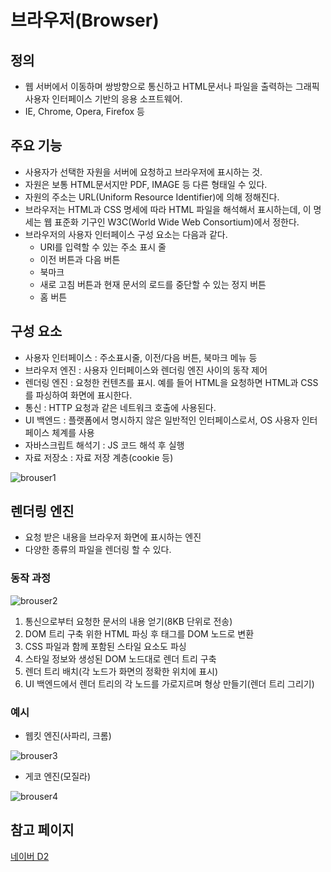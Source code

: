 # 브라우저(Browser)

## 정의 

- 웹 서버에서 이동하며 쌍방향으로 통신하고 HTML문서나 파일을 출력하는 그래픽 사용자 인터페이스 기반의 응용 소프트웨어.
- IE, Chrome, Opera, Firefox 등

## 주요 기능

- 사용자가 선택한 자원을 서버에 요청하고 브라우저에 표시하는 것.
- 자원은 보통 HTML문서지만 PDF, IMAGE 등 다른 형태일 수 있다.
- 자원의 주소는 URL(Uniform Resource Identifier)에 의해 정해진다.
- 브라우저는 HTML과 CSS 명세에 따라 HTML 파일을 해석해서 표시하는데, 이 명세는 웹 표준화 기구인 W3C(World Wide Web Consortium)에서 정한다.
- 브라우저의 사용자 인터페이스 구성 요소는 다음과 같다.
  - URI를 입력할 수 있는 주소 표시 줄
  - 이전 버튼과 다음 버튼
  - 북마크
  - 새로 고침 버튼과 현재 문서의 로드를 중단할 수 있는 정지 버튼
  - 홈 버튼

## 구성 요소

- 사용자 인터페이스 : 주소표시줄, 이전/다음 버튼, 북마크 메뉴 등
- 브라우저 엔진 : 사용자 인터페이스와 렌더링 엔진 사이의 동작 제어
- 렌더링 엔진 : 요청한 컨텐츠를 표시. 예를 들어 HTML을 요청하면 HTML과 CSS를 파싱하여 화면에 표시한다.
- 통신 : HTTP 요청과 같은 네트워크 호출에 사용된다.
- UI 백엔드 : 플랫폼에서 명시하지 않은 일반적인 인터페이스로서, OS 사용자 인터페이스 체계를 사용
- 자바스크립트 해석기 : JS 코드 해석 후 실행
- 자료 저장소 : 자료 저장 계층(cookie 등)

![brouser1](https://d2.naver.com/content/images/2015/06/helloworld-59361-1.png)

## 렌더링 엔진

- 요청 받은 내용을 브라우저 화면에 표시하는 엔진
- 다양한 종류의 파일을 렌더링 할 수 있다.

### 동작 과정

![brouser2](https://d2.naver.com/content/images/2015/06/helloworld-59361-2.png)

1. 통신으로부터 요청한 문서의 내용 얻기(8KB 단위로 전송)
2. DOM 트리 구축 위한 HTML 파싱 후 태그를 DOM 노드로 변환
3. CSS 파일과 함께 포함된 스타일 요소도 파싱
4. 스타일 정보와 생성된 DOM 노드대로 렌더 트리 구축
5. 렌더 트리 배치(각 노드가 화면의 정확한 위치에 표시)
6. UI 백엔드에서 렌더 트리의 각 노드를 가로지르며 형상 만들기(렌더 트리 그리기)

### 예시

- 웹킷 엔진(사파리, 크롬)

![brouser3](https://d2.naver.com/content/images/2015/06/helloworld-59361-3.png)

- 게코 엔진(모질라)

![brouser4](https://d2.naver.com/content/images/2015/06/helloworld-59361-4.png)

## 참고 페이지

[네이버 D2](https://d2.naver.com/helloworld/59361)

